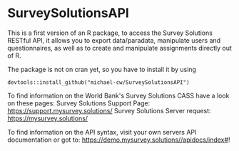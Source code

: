 # SurveySolutionsAPI

This is a first version of an R package, to access the Survey Solutions RESTful API, it allows you to export data/paradata, manipulate users and 
questionnaires, as well as to create and manipulate assignments directly out of R. 

The package is not on cran yet, so you have to install it by using 
```
devtools::install_github("michael-cw/SurveySolutionsAPI")

```

To find information on the World Bank's Survey Solutions CASS have a look on these pages:
Survey Solutions Support Page: https://support.mysurvey.solutions/
Survey Solutions Server request: https://mysurvey.solutions/

To find information on the API syntax, visit your own servers API documentation or got to:
https://demo.mysurvey.solutions//apidocs/index#!

